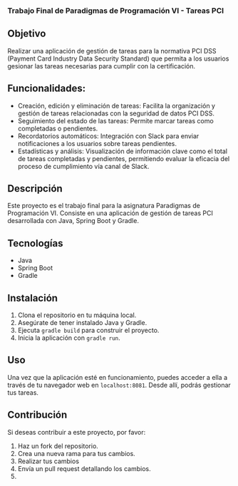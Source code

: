 ### Trabajo Final de Paradigmas de Programación VI - Tareas PCI

## Objetivo

Realizar una aplicación de gestión de tareas para la normativa PCI DSS (Payment Card Industry Data Security Standard) que permita a los usuarios gesionar las tareas necesarias para cumplir con la certificación.

## Funcionalidades:

- Creación, edición y eliminación de tareas: Facilita la organización y gestión de tareas relacionadas con la seguridad de datos PCI DSS.
- Seguimiento del estado de las tareas: Permite marcar tareas como completadas o pendientes.
- Recordatorios automáticos: Integración con Slack para enviar notificaciones a los usuarios sobre tareas pendientes.
- Estadísticas y análisis: Visualización de información clave como el total de tareas completadas y pendientes, permitiendo evaluar la eficacia del proceso de cumplimiento vía canal de Slack.

## Descripción

Este proyecto es el trabajo final para la asignatura Paradigmas de Programación VI. Consiste en una aplicación de gestión de tareas PCI desarrollada con Java, Spring Boot y Gradle.

## Tecnologías

- Java
- Spring Boot
- Gradle

## Instalación

1. Clona el repositorio en tu máquina local.
2. Asegúrate de tener instalado Java y Gradle.
3. Ejecuta `gradle build` para construir el proyecto.
4. Inicia la aplicación con `gradle run`.

## Uso

Una vez que la aplicación esté en funcionamiento, puedes acceder a ella a través de tu navegador web en `localhost:8081`. Desde allí, podrás gestionar tus tareas.

## Contribución

Si deseas contribuir a este proyecto, por favor:

1. Haz un fork del repositorio.
2. Crea una nueva rama para tus cambios.
3. Realizar tus cambios
4. Envía un pull request detallando los cambios.
5. 